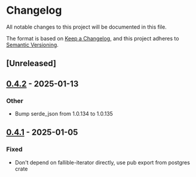 # Changelog

All notable changes to this project will be documented in this file.

The format is based on [Keep a Changelog](https://keepachangelog.com/en/1.0.0/),
and this project adheres to [Semantic Versioning](https://semver.org/spec/v2.0.0.html).

## [Unreleased]

## [0.4.2](https://github.com/jacobsvante/cornucopi/compare/cornucopi_client_core-v0.4.1...cornucopi_client_core-v0.4.2) - 2025-01-13

### Other

- Bump serde_json from 1.0.134 to 1.0.135

## [0.4.1](https://github.com/jacobsvante/cornucopi/compare/cornucopi_client_core-v0.4.0...cornucopi_client_core-v0.4.1) - 2025-01-05

### Fixed

- Don't depend on fallible-iterator directly, use pub export from postgres crate
